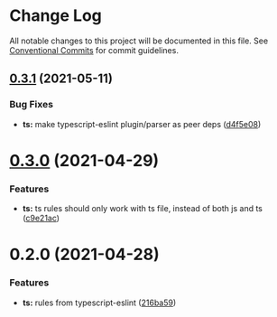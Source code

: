 # Change Log

All notable changes to this project will be documented in this file.
See [Conventional Commits](https://conventionalcommits.org) for commit guidelines.

## [0.3.1](https://github.com/lbwa/eslint-config/compare/@lbwa/eslint-config-typescript@0.3.0...@lbwa/eslint-config-typescript@0.3.1) (2021-05-11)

### Bug Fixes

- **ts:** make typescript-eslint plugin/parser as peer deps ([d4f5e08](https://github.com/lbwa/eslint-config/commit/d4f5e082ea109e28be32d9cd47c534a8fea1cc7f))

# [0.3.0](https://github.com/lbwa/eslint-config/compare/@lbwa/eslint-config-typescript@0.2.0...@lbwa/eslint-config-typescript@0.3.0) (2021-04-29)

### Features

- **ts:** ts rules should only work with ts file, instead of both js and ts ([c9e21ac](https://github.com/lbwa/eslint-config/commit/c9e21ac636a75a57eb75648a6757c7f15fa1ad68))

# 0.2.0 (2021-04-28)

### Features

- **ts:** rules from typescript-eslint ([216ba59](https://github.com/lbwa/eslint-config/commit/216ba59e660fa1e969491e4fc54e243168ca85b4))
